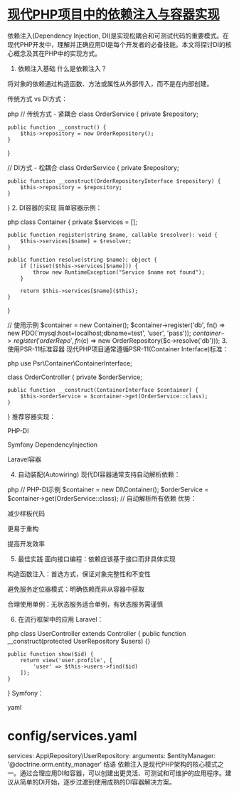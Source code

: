 # [现代PHP项目中的依赖注入与容器实现](https://lusaoua.github.io/)
依赖注入(Dependency Injection, DI)是实现松耦合和可测试代码的重要模式。在现代PHP开发中，理解并正确应用DI是每个开发者的必备技能。本文将探讨DI的核心概念及其在PHP中的实现方式。

1. 依赖注入基础
什么是依赖注入？

将对象的依赖通过构造函数、方法或属性从外部传入，而不是在内部创建。

传统方式 vs DI方式：

php
// 传统方式 - 紧耦合
class OrderService {
    private $repository;
    
    public function __construct() {
        $this->repository = new OrderRepository();
    }
}

// DI方式 - 松耦合
class OrderService {
    private $repository;
    
    public function __construct(OrderRepositoryInterface $repository) {
        $this->repository = $repository;
    }
}
2. DI容器的实现
简单容器示例：

php
class Container {
    private $services = [];
    
    public function register(string $name, callable $resolver): void {
        $this->services[$name] = $resolver;
    }
    
    public function resolve(string $name): object {
        if (!isset($this->services[$name])) {
            throw new RuntimeException("Service $name not found");
        }
        
        return $this->services[$name]($this);
    }
}

// 使用示例
$container = new Container();
$container->register('db', fn() => new PDO('mysql:host=localhost;dbname=test', 'user', 'pass'));
$container->register('orderRepo', fn($c) => new OrderRepository($c->resolve('db')));
3. 使用PSR-11标准容器
现代PHP项目通常遵循PSR-11(Container Interface)标准：

php
use Psr\Container\ContainerInterface;

class OrderController {
    private $orderService;
    
    public function __construct(ContainerInterface $container) {
        $this->orderService = $container->get(OrderService::class);
    }
}
推荐容器实现：

PHP-DI

Symfony DependencyInjection

Laravel容器

4. 自动装配(Autowiring)
现代DI容器通常支持自动解析依赖：

php
// PHP-DI示例
$container = new DI\Container();
$orderService = $container->get(OrderService::class); // 自动解析所有依赖
优势：

减少样板代码

更易于重构

提高开发效率

5. 最佳实践
面向接口编程：依赖应该基于接口而非具体实现

构造函数注入：首选方式，保证对象完整性和不变性

避免服务定位器模式：明确依赖而非从容器中获取

合理使用单例：无状态服务适合单例，有状态服务需谨慎

6. 在流行框架中的应用
Laravel：

php
class UserController extends Controller {
    public function __construct(protected UserRepository $users) {}
    
    public function show($id) {
        return view('user.profile', [
            'user' => $this->users->find($id)
        ]);
    }
}
Symfony：

yaml
# config/services.yaml
services:
    App\Repository\UserRepository:
        arguments:
            $entityManager: '@doctrine.orm.entity_manager'
结语
依赖注入是现代PHP架构的核心模式之一。通过合理应用DI和容器，可以创建出更灵活、可测试和可维护的应用程序。建议从简单的DI开始，逐步过渡到使用成熟的DI容器解决方案。
